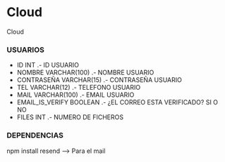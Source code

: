 # Cloud
Cloud

### USUARIOS

- ID INT .- ID USUARIO 
- NOMBRE VARCHAR(100) .- NOMBRE USUARIO
- CONTRASEÑA VARCHAR(15) .- CONTRASEÑA USUARIO
- TEL VARCHAR(12) .- TELEFONO USUARIO
- MAIL VARCHAR(100) .- EMAIL USUARIO
- EMAIL_IS_VERIFY  BOOLEAN .- ¿EL CORREO ESTA VERIFICADO? SI O NO
- FILES INT .- NUMERO DE FICHEROS

### DEPENDENCIAS 

npm install resend --> Para el mail
